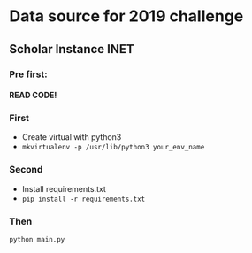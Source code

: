 # Data source for 2019 challenge
## Scholar Instance INET

### Pre first:
#### READ CODE!

### First
* Create virtual with python3
* `mkvirtualenv -p /usr/lib/python3 your_env_name`
### Second 
* Install requirements.txt
* `pip install -r requirements.txt`
### Then
`python main.py`

